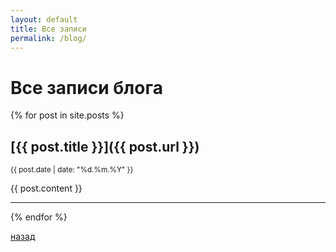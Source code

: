 ```yaml
---
layout: default
title: Все записи
permalink: /blog/
---
```


# Все записи блога

{% for post in site.posts %}
## [{{ post.title }}]({{ post.url }})

<small>{{ post.date | date: "%d.%m.%Y" }}</small>

{{ post.content }}

---

{% endfor %}

[назад](./)
